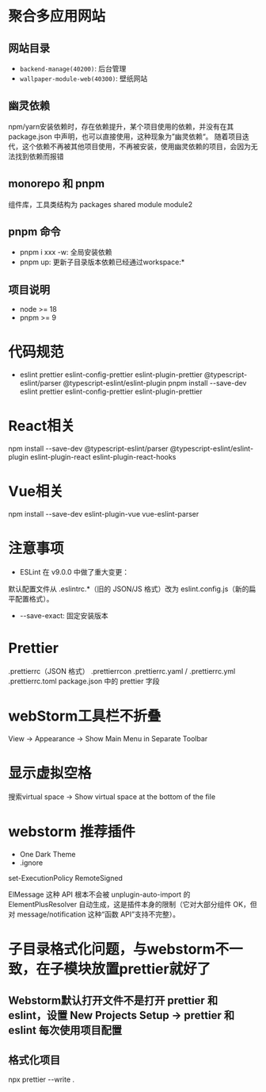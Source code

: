 # 聚合多应用网站

## 网站目录

- `backend-manage(40200)`: 后台管理
- `wallpaper-module-web(40300)`: 壁纸网站

## 幽灵依赖

npm/yarn安装依赖时，存在依赖提升，某个项目使用的依赖，并没有在其 package.json 中声明，也可以直接使用，这种现象为”幽灵依赖“。
随着项目迭代，这个依赖不再被其他项目使用，不再被安装，使用幽灵依赖的项目，会因为无法找到依赖而报错

## monorepo 和 pnpm

组件库，工具类结构为
packages
shared
module
module2

## pnpm 命令

- pnpm i xxx -w: 全局安装依赖
- pnpm up: 更新子目录版本依赖已经通过workspace:\*

## 项目说明

- node >= 18
- pnpm >= 9

# 代码规范

- eslint prettier eslint-config-prettier eslint-plugin-prettier @typescript-eslint/parser @typescript-eslint/eslint-plugin
  pnpm install --save-dev eslint prettier eslint-config-prettier eslint-plugin-prettier

# React相关

npm install --save-dev @typescript-eslint/parser @typescript-eslint/eslint-plugin eslint-plugin-react eslint-plugin-react-hooks

# Vue相关

npm install --save-dev eslint-plugin-vue vue-eslint-parser

# 注意事项

- ESLint 在 v9.0.0 中做了重大变更：

默认配置文件从 .eslintrc.\*（旧的 JSON/JS 格式）改为 eslint.config.js（新的扁平配置格式）。

- --save-exact: 固定安装版本

# Prettier

.prettierrc（JSON 格式）
.prettierrcon
.prettierrc.yaml / .prettierrc.yml
.prettierrc.toml
package.json 中的 prettier 字段

# webStorm工具栏不折叠

View -> Appearance -> Show Main Menu in Separate Toolbar

# 显示虚拟空格

搜索virtual space -> Show virtual space at the bottom of the file

# webstorm 推荐插件

- One Dark Theme
- .ignore

set-ExecutionPolicy RemoteSigned

ElMessage 这种 API 根本不会被 unplugin-auto-import 的 ElementPlusResolver 自动生成，这是插件本身的限制（它对大部分组件 OK，但对 message/notification 这种“函数 API”支持不完整）。

# 子目录格式化问题，与webstorm不一致，在子模块放置prettier就好了

## Webstorm默认打开文件不是打开 prettier 和 eslint，设置 New Projects Setup -> prettier 和 eslint 每次使用项目配置

## 格式化项目

npx prettier --write .
